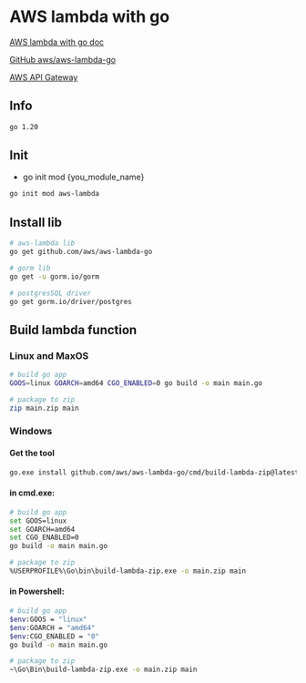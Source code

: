 # AWS lambda with go

[AWS lambda with go doc](https://docs.aws.amazon.com/zh_tw/lambda/latest/dg/golang-handler.html)

[GitHub aws/aws-lambda-go](https://github.com/aws/aws-lambda-go)

[AWS API Gateway](https://docs.aws.amazon.com/apigateway/latest/developerguide/api-gateway-create-api-as-simple-proxy-for-lambda.html)

## Info

```bash
go 1.20
```



## Init

- go init mod {you_module_name}

```bash
go init mod aws-lambda
```

 

## Install lib

```bash
# aws-lambda lib
go get github.com/aws/aws-lambda-go

# gorm lib
go get -u gorm.io/gorm

# postgresSQL driver
go get gorm.io/driver/postgres
```

## Build lambda function

### Linux and MaxOS

```bash
# build go app
GOOS=linux GOARCH=amd64 CGO_ENABLED=0 go build -o main main.go

# package to zip
zip main.zip main
```



### Windows

#### Get the tool

```bash
go.exe install github.com/aws/aws-lambda-go/cmd/build-lambda-zip@latest
```



#### in cmd.exe:

```bash
# build go app
set GOOS=linux
set GOARCH=amd64
set CGO_ENABLED=0
go build -o main main.go

# package to zip
%USERPROFILE%\Go\bin\build-lambda-zip.exe -o main.zip main
```



#### in Powershell:

```bash
# build go app
$env:GOOS = "linux"
$env:GOARCH = "amd64"
$env:CGO_ENABLED = "0"
go build -o main main.go

# package to zip
~\Go\Bin\build-lambda-zip.exe -o main.zip main
```
